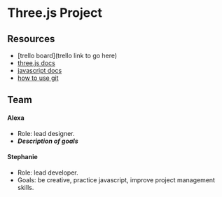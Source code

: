# Three.js Project

## Resources
- [trello board](trello link to go here)
- [three.js docs](https://threejs.org/docs/index.html#manual/introduction/Creating-a-scene)
- [javascript docs](https://developer.mozilla.org/en-US/docs/Web/JavaScript)
- [how to use git](https://git-scm.com/docs)

## Team
#### Alexa
  - Role: lead designer.
  - *__Description of goals__*

#### Stephanie
  - Role: lead developer.
  - Goals: be creative, practice javascript, improve project management skills.

